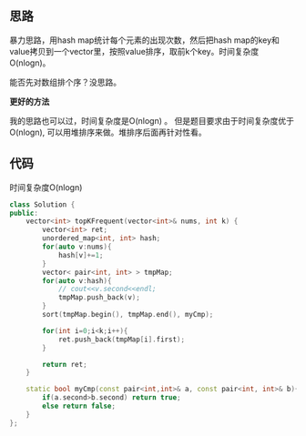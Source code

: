 ## 思路

暴力思路，用hash map统计每个元素的出现次数，然后把hash map的key和value拷贝到一个vector里，按照value排序，取前k个key。时间复杂度O(nlogn)。

能否先对数组排个序？没思路。

**更好的方法**

我的思路也可以过，时间复杂度是O(nlogn) 。 但是题目要求由于时间复杂度优于O(nlogn), 可以用堆排序来做。堆排序后面再针对性看。



## 代码

时间复杂度O(nlogn)

```c++
class Solution {
public:
    vector<int> topKFrequent(vector<int>& nums, int k) {
        vector<int> ret;
        unordered_map<int, int> hash;
        for(auto v:nums){
            hash[v]+=1;
        }
        vector< pair<int, int> > tmpMap;
        for(auto v:hash){
            // cout<<v.second<<endl;
            tmpMap.push_back(v);
        }
        sort(tmpMap.begin(), tmpMap.end(), myCmp);

        for(int i=0;i<k;i++){
            ret.push_back(tmpMap[i].first);
        }

        return ret;
    }

    static bool myCmp(const pair<int,int>& a, const pair<int, int>& b){
        if(a.second>b.second) return true;
        else return false;
    }
};
```

